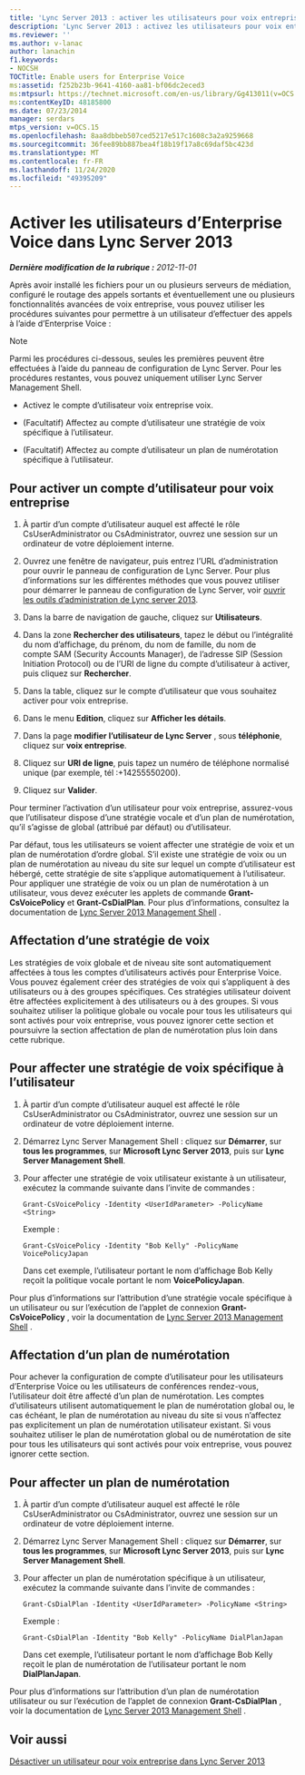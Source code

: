```yaml
---
title: 'Lync Server 2013 : activer les utilisateurs pour voix entreprise'
description: 'Lync Server 2013 : activez les utilisateurs pour voix entreprise.'
ms.reviewer: ''
ms.author: v-lanac
author: lanachin
f1.keywords:
- NOCSH
TOCTitle: Enable users for Enterprise Voice
ms:assetid: f252b23b-9641-4160-aa81-bf06dc2eced3
ms:mtpsurl: https://technet.microsoft.com/en-us/library/Gg413011(v=OCS.15)
ms:contentKeyID: 48185800
ms.date: 07/23/2014
manager: serdars
mtps_version: v=OCS.15
ms.openlocfilehash: 8aa8dbbeb507ced5217e517c1608c3a2a9259668
ms.sourcegitcommit: 36fee89bb887bea4f18b19f17a8c69daf5bc423d
ms.translationtype: MT
ms.contentlocale: fr-FR
ms.lasthandoff: 11/24/2020
ms.locfileid: "49395209"
---
```

# <a name="enable-users-for-enterprise-voice-in-lync-server-2013"></a>Activer les utilisateurs d’Enterprise Voice dans Lync Server 2013

<div data-xmlns="http://www.w3.org/1999/xhtml">

<div class="topic" data-xmlns="http://www.w3.org/1999/xhtml" data-msxsl="urn:schemas-microsoft-com:xslt" data-cs="https://msdn.microsoft.com/">

<div data-asp="https://msdn2.microsoft.com/asp">



</div>

<div id="mainSection">

<div id="mainBody">

<span> </span>

_**Dernière modification de la rubrique :** 2012-11-01_

Après avoir installé les fichiers pour un ou plusieurs serveurs de médiation, configuré le routage des appels sortants et éventuellement une ou plusieurs fonctionnalités avancées de voix entreprise, vous pouvez utiliser les procédures suivantes pour permettre à un utilisateur d’effectuer des appels à l’aide d’Enterprise Voice :

<div>


> [!NOTE]  
> Parmi les procédures ci-dessous, seules les premières peuvent être effectuées à l’aide du panneau de configuration de Lync Server. Pour les procédures restantes, vous pouvez uniquement utiliser Lync Server Management Shell.



</div>

  - Activez le compte d’utilisateur voix entreprise voix.

  - (Facultatif) Affectez au compte d’utilisateur une stratégie de voix spécifique à l’utilisateur.

  - (Facultatif) Affectez au compte d’utilisateur un plan de numérotation spécifique à l’utilisateur.

<div>

## <a name="to-enable-a-user-account-for-enterprise-voice"></a>Pour activer un compte d’utilisateur pour voix entreprise

1.  À partir d’un compte d’utilisateur auquel est affecté le rôle CsUserAdministrator ou CsAdministrator, ouvrez une session sur un ordinateur de votre déploiement interne.

2.  Ouvrez une fenêtre de navigateur, puis entrez l’URL d’administration pour ouvrir le panneau de configuration de Lync Server. Pour plus d’informations sur les différentes méthodes que vous pouvez utiliser pour démarrer le panneau de configuration de Lync Server, voir [ouvrir les outils d’administration de Lync server 2013](lync-server-2013-open-lync-server-administrative-tools.md).

3.  Dans la barre de navigation de gauche, cliquez sur **Utilisateurs**.

4.  Dans la zone **Rechercher des utilisateurs**, tapez le début ou l’intégralité du nom d’affichage, du prénom, du nom de famille, du nom de compte SAM (Security Accounts Manager), de l’adresse SIP (Session Initiation Protocol) ou de l’URI de ligne du compte d’utilisateur à activer, puis cliquez sur **Rechercher**.

5.  Dans la table, cliquez sur le compte d’utilisateur que vous souhaitez activer pour voix entreprise.

6.  Dans le menu **Edition**, cliquez sur **Afficher les détails**.

7.  Dans la page **modifier l’utilisateur de Lync Server** , sous **téléphonie**, cliquez sur **voix entreprise**.

8.  Cliquez sur **URI de ligne**, puis tapez un numéro de téléphone normalisé unique (par exemple, tél :+14255550200).

9.  Cliquez sur **Valider**.

Pour terminer l’activation d’un utilisateur pour voix entreprise, assurez-vous que l’utilisateur dispose d’une stratégie vocale et d’un plan de numérotation, qu’il s’agisse de global (attribué par défaut) ou d’utilisateur.

Par défaut, tous les utilisateurs se voient affecter une stratégie de voix et un plan de numérotation d’ordre global. S’il existe une stratégie de voix ou un plan de numérotation au niveau du site sur lequel un compte d’utilisateur est hébergé, cette stratégie de site s’applique automatiquement à l’utilisateur. Pour appliquer une stratégie de voix ou un plan de numérotation à un utilisateur, vous devez exécuter les applets de commande **Grant-CsVoicePolicy** et **Grant-CsDialPlan**. Pour plus d’informations, consultez la documentation de [Lync Server 2013 Management Shell](lync-server-2013-lync-server-management-shell.md) .

</div>

<div>

## <a name="voice-policy-assignment"></a>Affectation d’une stratégie de voix

Les stratégies de voix globale et de niveau site sont automatiquement affectées à tous les comptes d’utilisateurs activés pour Enterprise Voice. Vous pouvez également créer des stratégies de voix qui s’appliquent à des utilisateurs ou à des groupes spécifiques. Ces stratégies utilisateur doivent être affectées explicitement à des utilisateurs ou à des groupes. Si vous souhaitez utiliser la politique globale ou vocale pour tous les utilisateurs qui sont activés pour voix entreprise, vous pouvez ignorer cette section et poursuivre la section affectation de plan de numérotation plus loin dans cette rubrique.

<div>

## <a name="to-assign-a-user-specific-voice-policy"></a>Pour affecter une stratégie de voix spécifique à l’utilisateur

1.  À partir d’un compte d’utilisateur auquel est affecté le rôle CsUserAdministrator ou CsAdministrator, ouvrez une session sur un ordinateur de votre déploiement interne.

2.  Démarrez Lync Server Management Shell : cliquez sur **Démarrer**, sur **tous les programmes**, sur **Microsoft Lync Server 2013**, puis sur **Lync Server Management Shell**.

3.  Pour affecter une stratégie de voix utilisateur existante à un utilisateur, exécutez la commande suivante dans l’invite de commandes :
    
        Grant-CsVoicePolicy -Identity <UserIdParameter> -PolicyName <String>
    
    Exemple :
    
        Grant-CsVoicePolicy -Identity "Bob Kelly" -PolicyName VoicePolicyJapan
    
    Dans cet exemple, l’utilisateur portant le nom d’affichage Bob Kelly reçoit la politique vocale portant le nom **VoicePolicyJapan**.

Pour plus d’informations sur l’attribution d’une stratégie vocale spécifique à un utilisateur ou sur l’exécution de l’applet de connexion **Grant-CsVoicePolicy** , voir la documentation de [Lync Server 2013 Management Shell](lync-server-2013-lync-server-management-shell.md) .

</div>

</div>

<span id="BKMK_DialPlanAssignment"></span>

<div>

## <a name="dial-plan-assignment"></a>Affectation d’un plan de numérotation

Pour achever la configuration de compte d’utilisateur pour les utilisateurs d’Enterprise Voice ou les utilisateurs de conférences rendez-vous, l’utilisateur doit être affecté d’un plan de numérotation. Les comptes d’utilisateurs utilisent automatiquement le plan de numérotation global ou, le cas échéant, le plan de numérotation au niveau du site si vous n’affectez pas explicitement un plan de numérotation utilisateur existant. Si vous souhaitez utiliser le plan de numérotation global ou de numérotation de site pour tous les utilisateurs qui sont activés pour voix entreprise, vous pouvez ignorer cette section.

<div>

## <a name="to-assign-a-dial-plan"></a>Pour affecter un plan de numérotation

1.  À partir d’un compte d’utilisateur auquel est affecté le rôle CsUserAdministrator ou CsAdministrator, ouvrez une session sur un ordinateur de votre déploiement interne.

2.  Démarrez Lync Server Management Shell : cliquez sur **Démarrer**, sur **tous les programmes**, sur **Microsoft Lync Server 2013**, puis sur **Lync Server Management Shell**.

3.  Pour affecter un plan de numérotation spécifique à un utilisateur, exécutez la commande suivante dans l’invite de commandes :
    
        Grant-CsDialPlan -Identity <UserIdParameter> -PolicyName <String>
    
    Exemple :
    
        Grant-CsDialPlan -Identity "Bob Kelly" -PolicyName DialPlanJapan
    
    Dans cet exemple, l’utilisateur portant le nom d’affichage Bob Kelly reçoit le plan de numérotation de l’utilisateur portant le nom **DialPlanJapan**.

Pour plus d’informations sur l’attribution d’un plan de numérotation utilisateur ou sur l’exécution de l’applet de connexion **Grant-CsDialPlan** , voir la documentation de [Lync Server 2013 Management Shell](lync-server-2013-lync-server-management-shell.md) .

</div>

</div>

<div>

## <a name="see-also"></a>Voir aussi


[Désactiver un utilisateur pour voix entreprise dans Lync Server 2013](lync-server-2013-disable-a-user-for-enterprise-voice.md)  
  

</div>

</div>

<span> </span>

</div>

</div>

</div>

